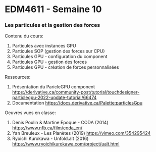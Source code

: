 # EDM4611 - Semaine 10
### Les particules et la gestion des forces 

Contenu du cours:
1. Particules avec instances GPU 
2. Particules SOP (gestion des forces sur CPU)
3. Particules GPU - configuration du component 
4. Particules GPU - gestion des forces 
5. Particules GPU - création de forces personnalisées 

Ressources: 
1. Présentation du ParicleGPU component https://derivative.ca/community-post/tutorial/touchdesigner-particlegpu-2022-update-tutorial/66474 
2. Documentation https://docs.derivative.ca/Palette:particlesGpu 

Oeuvres vues en classe: 
1. Denis Poulin & Martine Epoque - CODA (2014) https://www.nfb.ca/film/coda_en/ 
2. Yan Breuleux - Les Planètes (2019) https://vimeo.com/354295424 
3. Ryoichi Kurokawa - Unfold.alt (2016) https://www.ryoichikurokawa.com/project/ualt.html 

